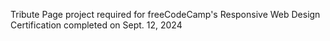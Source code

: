 Tribute Page project required for freeCodeCamp's Responsive Web Design Certification completed on Sept. 12, 2024
